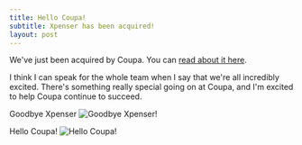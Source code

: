 ```yaml
---
title: Hello Coupa!
subtitle: Xpenser has been acquired!
layout: post
---
```


We've just been acquired by Coupa. You can [read about it here](http://bit.ly/XQq6aK).

I think I can speak for the whole team when I say that we're all incredibly excited. There's something really special going on at Coupa, and I'm excited to help Coupa continue to succeed.


Goodbye Xpenser
![Goodbye Xpenser!](https://s3.amazonaws.com/www.chrisyin.com/static/xpenseroffice.jpg)


Hello Coupa!
![Hello Coupa!](https://s3.amazonaws.com/www.chrisyin.com/static/Coupa+2013.jpg)